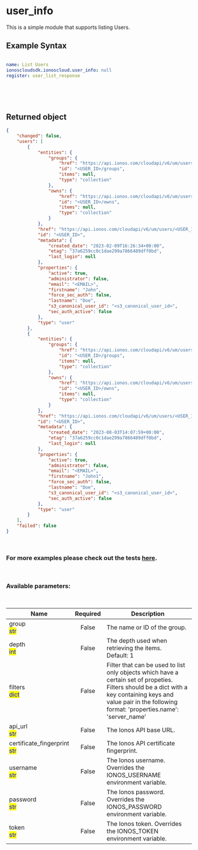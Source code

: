 # user_info

This is a simple module that supports listing Users.

## Example Syntax


```yaml

name: List Users
ionoscloudsdk.ionoscloud.user_info: null
register: user_list_response

```

&nbsp;

&nbsp;
## Returned object
```json
{
    "changed": false,
    "users": [
        {
            "entities": {
                "groups": {
                    "href": "https://api.ionos.com/cloudapi/v6/um/users/<USER_ID>/groups",
                    "id": "<USER_ID>/groups",
                    "items": null,
                    "type": "collection"
                },
                "owns": {
                    "href": "https://api.ionos.com/cloudapi/v6/um/users/<USER_ID>/owns",
                    "id": "<USER_ID>/owns",
                    "items": null,
                    "type": "collection"
                }
            },
            "href": "https://api.ionos.com/cloudapi/v6/um/users/<USER_ID>",
            "id": "<USER_ID>",
            "metadata": {
                "created_date": "2023-02-09T16:26:34+00:00",
                "etag": "37a6259cc0c1dae299a7866489dff0bd",
                "last_login": null
            },
            "properties": {
                "active": true,
                "administrator": false,
                "email": "<EMAIL>",
                "firstname": "John",
                "force_sec_auth": false,
                "lastname": "Doe",
                "s3_canonical_user_id": "<s3_canonical_user_id>",
                "sec_auth_active": false
            },
            "type": "user"
        },
        {
            "entities": {
                "groups": {
                    "href": "https://api.ionos.com/cloudapi/v6/um/users/<USER_ID>/groups",
                    "id": "<USER_ID>/groups",
                    "items": null,
                    "type": "collection"
                },
                "owns": {
                    "href": "https://api.ionos.com/cloudapi/v6/um/users/<USER_ID>/owns",
                    "id": "<USER_ID>/owns",
                    "items": null,
                    "type": "collection"
                }
            },
            "href": "https://api.ionos.com/cloudapi/v6/um/users/<USER_ID>",
            "id": "<USER_ID>",
            "metadata": {
                "created_date": "2023-08-03T14:07:59+00:00",
                "etag": "37a6259cc0c1dae299a7866489dff0bd",
                "last_login": null
            },
            "properties": {
                "active": true,
                "administrator": false,
                "email": "<EMAIL>",
                "firstname": "John1",
                "force_sec_auth": false,
                "lastname": "Doe",
                "s3_canonical_user_id": "<s3_canonical_user_id>",
                "sec_auth_active": false
            },
            "type": "user"
        }
    ],
    "failed": false
}

```

&nbsp;
### For more examples please check out the tests [here](https://github.com/ionos-cloud/module-ansible/tree/master/tests/user-management).

&nbsp;
### Available parameters:
&nbsp;

<table data-full-width="true">
  <thead>
    <tr>
      <th width="22.8vw">Name</th>
      <th width="10.8vw" align="center">Required</th>
      <th>Description</th>
    </tr>
  </thead>
  <tbody>
  <tr>
  <td>group<br/><mark style="color:blue;">str</mark></td>
  <td align="center">False</td>
  <td>The name or ID of the group.</td>
  </tr>
  <tr>
  <td>depth<br/><mark style="color:blue;">int</mark></td>
  <td align="center">False</td>
  <td>The depth used when retrieving the items.<br />Default: 1</td>
  </tr>
  <tr>
  <td>filters<br/><mark style="color:blue;">dict</mark></td>
  <td align="center">False</td>
  <td>Filter that can be used to list only objects which have a certain set of propeties. Filters should be a dict with a key containing keys and value pair in the following format: 'properties.name': 'server_name'</td>
  </tr>
  <tr>
  <td>api_url<br/><mark style="color:blue;">str</mark></td>
  <td align="center">False</td>
  <td>The Ionos API base URL.</td>
  </tr>
  <tr>
  <td>certificate_fingerprint<br/><mark style="color:blue;">str</mark></td>
  <td align="center">False</td>
  <td>The Ionos API certificate fingerprint.</td>
  </tr>
  <tr>
  <td>username<br/><mark style="color:blue;">str</mark></td>
  <td align="center">False</td>
  <td>The Ionos username. Overrides the IONOS_USERNAME environment variable.</td>
  </tr>
  <tr>
  <td>password<br/><mark style="color:blue;">str</mark></td>
  <td align="center">False</td>
  <td>The Ionos password. Overrides the IONOS_PASSWORD environment variable.</td>
  </tr>
  <tr>
  <td>token<br/><mark style="color:blue;">str</mark></td>
  <td align="center">False</td>
  <td>The Ionos token. Overrides the IONOS_TOKEN environment variable.</td>
  </tr>
  </tbody>
</table>
